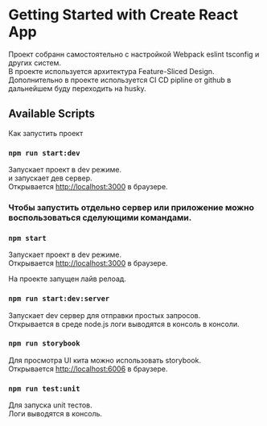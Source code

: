 <!-- @format -->

# Getting Started with Create React App

Проект собранн самостоятельно с настройкой Webpack eslint tsconfig и других систем.\
В проекте используется архитектура Feature-Sliced Design.\
Дополнительно в проекте используется CI CD pipline от github в дальнейшем буду переходить на husky.

## Available Scripts

Как запустить проект

### `npm run start:dev`

Запускает проект в dev режиме.\
и запускает дев сервер.\
Открывается [http://localhost:3000](http://localhost:3000) в браузере.

### Чтобы запустить отдельно сервер или приложение можно воспользоваться сделующими командами.

### `npm start`

Запускает проект в dev режиме.\
Открывается [http://localhost:3000](http://localhost:3000) в браузере.

На проекте запущен лайв релоад.

### `npm run start:dev:server`

Запускает dev сервер для отправки простых запросов.\
Открывается в среде node.js логи выводятся в консоль в консоли.

### `npm run storybook`

Для просмотра UI кита можно использовать storybook.\
Открывается [http://localhost:6006](http://localhost:6006) в браузере.

### `npm run test:unit`

Для запуска unit тестов.\
Логи выводятся в консоль.
